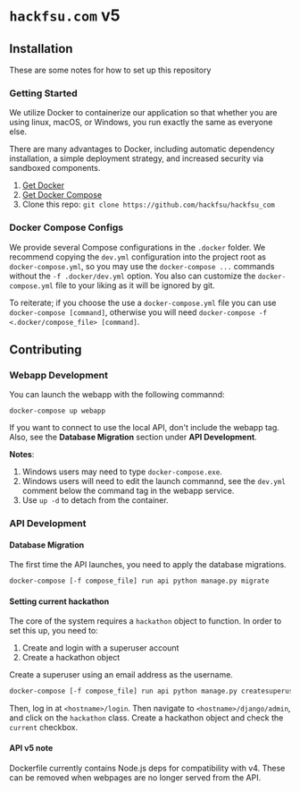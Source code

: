 # `hackfsu.com` v5

## Installation

These are some notes for how to set up this repository

### Getting Started

We utilize Docker to containerize our application so that whether you are using linux, macOS, or Windows, you run exactly the same as everyone else.

There are many advantages to Docker, including automatic dependency installation, a simple deployment strategy, and increased security via sandboxed components.

1. [Get Docker](https://docs.docker.com/engine/getstarted/step_one/#/step-1-get-docker)
2. [Get Docker Compose](https://docs.docker.com/compose/install/)
3. Clone this repo: `git clone https://github.com/hackfsu/hackfsu_com`

### Docker Compose Configs
We provide several Compose configurations in the `.docker` folder. We recommend copying the `dev.yml` configuration into the project root as `docker-compose.yml`, so you may use the `docker-compose ...` commands without the `-f .docker/dev.yml` option. You also can customize the `docker-compose.yml` file to your liking as it will be ignored by git. 

To reiterate; if you choose the use a `docker-compose.yml` file you can use `docker-compose [command]`, otherwise you will need `docker-compose -f <.docker/compose_file> [command]`. 


## Contributing

### Webapp Development

You can launch the webapp with the following commannd:

```
docker-compose up webapp
```

If you want to connect to use the local API, don't include the webapp tag. Also, see the **Database Migration** section under **API Development**.

**Notes**:
1. Windows users may need to type `docker-compose.exe`.
2. Windows users will need to edit the launch commannd, see the `dev.yml` comment below the command tag in the webapp service.
3. Use `up -d` to detach from the container.

### API Development

#### Database Migration
The first time the API launches, you need to apply the database migrations.

```bash
docker-compose [-f compose_file] run api python manage.py migrate
```

#### Setting current hackathon
The core of the system requires a `hackathon` object to function. In order to set this up, you need to:
1. Create and login with a superuser account
2. Create a hackathon object


Create a superuser using an email address as the username.
```bash
docker-compose [-f compose_file] run api python manage.py createsuperuser
```

Then, log in at `<hostname>/login`. Then navigate to `<hostname>/django/admin`, and click on the `hackathon` class. Create a hackathon object and check the `current` checkbox.

#### API v5 note
Dockerfile currently contains Node.js deps for compatibility with v4. These can be removed when webpages are no longer served from the API.
